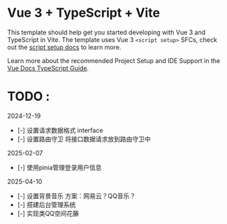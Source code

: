 # Vue 3 + TypeScript + Vite

This template should help get you started developing with Vue 3 and TypeScript in Vite. The template uses Vue 3 `<script setup>` SFCs, check out the [script setup docs](https://v3.vuejs.org/api/sfc-script-setup.html#sfc-script-setup) to learn more.

Learn more about the recommended Project Setup and IDE Support in the [Vue Docs TypeScript Guide](https://vuejs.org/guide/typescript/overview.html#project-setup).

# TODO :




2024-12-19
- [-] 设置请求数据格式 interface 
- [-] 设置路由守卫 将接口数据请求放到路由守卫中

2025-02-07
- [-] 使用pinia管理登录用户信息

2025-04-10
- [-] 设置背景音乐 方案：网易云？QQ音乐？
- [-] 搭建后台管理系统
- [-] 实现类QQ空间花藤


